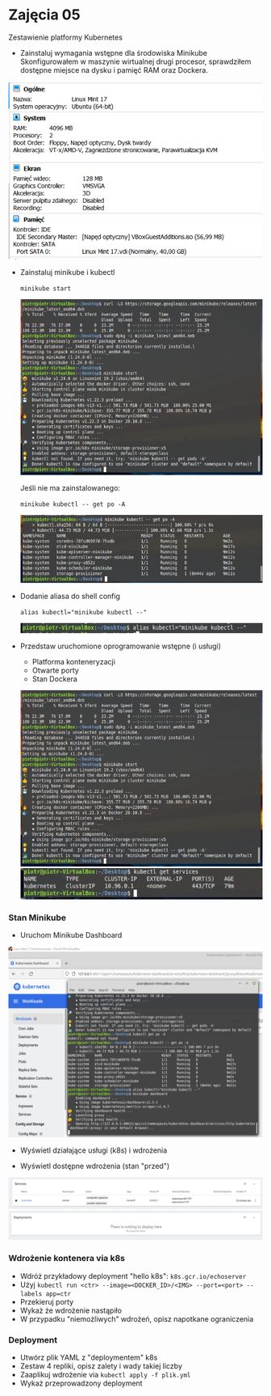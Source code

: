 # Zajęcia 05

Zestawienie platformy Kubernetes

-   Zainstaluj wymagania wstępne dla środowiska Minikube
	Skonfigurowałem w maszynie wirtualnej drugi procesor, sprawdziłem dostępne miejsce na dysku i pamięć RAM oraz Dockera.
	
![1](imgs/1.png)
-   Zainstaluj minikube i kubectl

	``` minikube start ```
	
	![2](imgs/2.png)
	
	Jeśli nie ma zainstalowanego:
	
    ```minikube kubectl -- get po -A```

	![3](imgs/3.png)

- Dodanie aliasa do shell config

	``` alias kubectl="minikube kubectl --"  ```
	
	![4](imgs/4.png)
	
-   Przedstaw uruchomione oprogramowanie wstępne (i usługi)
    -   Platforma konteneryzacji
    -   Otwarte porty
    -   Stan Dockera
    
    ![2](imgs/2.png)
    ![7](imgs/7.png)

### Stan Minikube

-   Uruchom Minikube Dashboard

![5](imgs/5.png)

-   Wyświetl działające usługi (k8s) i wdrożenia

-   Wyświetl dostępne wdrożenia (stan "przed")

![6](imgs/6.png)
![8](imgs/8.png)

### Wdrożenie kontenera via k8s

-   Wdróż przykładowy deployment "hello k8s":  `k8s.gcr.io/echoserver`
-   Użyj  `kubectl run <ctr> --image=<DOCKER_ID>/<IMG> --port=<port> --labels app=ctr`
-   Przekieruj porty
-   Wykaż że wdrożenie nastąpiło
-   W przypadku "niemożliwych" wdrożeń, opisz napotkane ograniczenia

### Deployment

-   Utwórz plik YAML z "deploymentem" k8s
-   Zestaw 4 repliki, opisz zalety i wady takiej liczby
-   Zaaplikuj wdrożenie via  `kubectl apply -f plik.yml`
-   Wykaż przeprowadzony deployment
